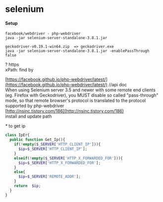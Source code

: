 # selenium

#### Setup

```
facebook/webdriver - php-webdriver
java -jar selenium-server-standalone-3.8.1.jar

geckodriver-v0.19.1-win64.zip  => geckodriver.exe
java -jar selenium-server-standalone-3.8.1.jar -enablePassThrough false
```

? https \
xPath: find by

[https://facebook.github.io/php-webdriver/latest/](https://facebook.github.io/php-webdriver/latest/) //api doc \
When using Selenium server 3.5 and newer with some remote end clients (eg. Firefox with Geckodriver), you MUST disable so called "pass-through" mode, so that remote browser's protocol is translated to the protocol supported by php-webdriver \
[http://nsinc.tistory.com/186](http://nsinc.tistory.com/186) \
install and update path

_\*_ to get ip

```php
class IpEr{
  public function Get_Ip(){
    if(!empty($_SERVER['HTTP_CLIENT_IP'])){
      $ip=$_SERVER['HTTP_CLIENT_IP'];
    }
    elseif(!empty($_SERVER['HTTP_X_FORWARDED_FOR'])){
      $ip=$_SERVER['HTTP_X_FORWARDED_FOR'];
    }
    else{
      $ip=$_SERVER['REMOTE_ADDR'];
    }
    return  $ip;
  }
}
```
